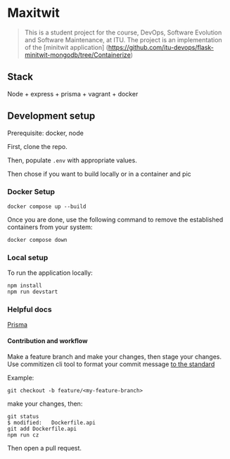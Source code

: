 # Maxitwit
> This is a student project for the course, DevOps, Software Evolution and Software Maintenance, at ITU.
The project is an implementation of the [minitwit application] (https://github.com/itu-devops/flask-minitwit-mongodb/tree/Containerize)

## Stack

Node + express + prisma + vagrant + docker

## Development setup

Prerequisite: docker, node

First, clone the repo.

Then, populate ```.env``` with appropriate values. 

Then chose if you want to build locally or in a container and pic

### Docker Setup

```
docker compose up --build
```

Once you are done, use the following command to remove the established containers from your system:

```
docker compose down
```

### Local setup

To run the application locally:

```
npm install
npm run devstart 
```

### Helpful docs

[Prisma](https://www.prisma.io/docs)


#### Contribution and workflow

Make a feature branch and make your changes, then stage your changes. Use commitizen cli tool to format your commit message [to the standard](https://www.conventionalcommits.org/en/v1.0.0/#summary)

Example:


```
git checkout -b feature/<my-feature-branch>
```

make your changes, then:

```
git status
$ modified:   Dockerfile.api
git add Dockerfile.api
npm run cz
```

Then open a pull request.
